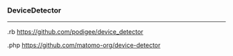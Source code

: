### DeviceDetector
---
.rb
https://github.com/podigee/device_detector

.php
https://github.com/matomo-org/device-detector

```
```

